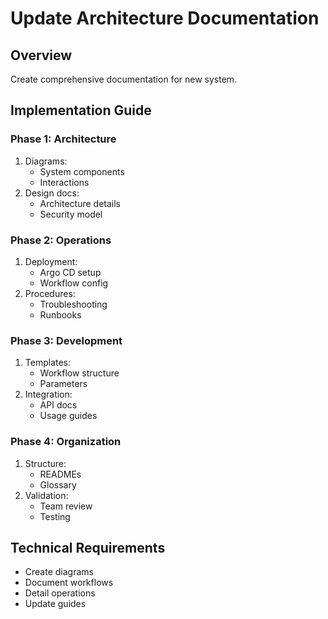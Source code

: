 # Update Architecture Documentation

## Overview
Create comprehensive documentation for new system.

## Implementation Guide

### Phase 1: Architecture
1. Diagrams:
   - System components
   - Interactions
2. Design docs:
   - Architecture details
   - Security model

### Phase 2: Operations
1. Deployment:
   - Argo CD setup
   - Workflow config
2. Procedures:
   - Troubleshooting
   - Runbooks

### Phase 3: Development
1. Templates:
   - Workflow structure
   - Parameters
2. Integration:
   - API docs
   - Usage guides

### Phase 4: Organization
1. Structure:
   - READMEs
   - Glossary
2. Validation:
   - Team review
   - Testing

## Technical Requirements
- Create diagrams
- Document workflows
- Detail operations
- Update guides